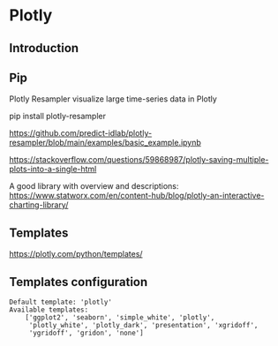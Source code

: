 # Plotly

##	Introduction


## Pip

Plotly Resampler visualize large time-series data in Plotly

pip install plotly-resampler

https://github.com/predict-idlab/plotly-resampler/blob/main/examples/basic_example.ipynb


https://stackoverflow.com/questions/59868987/plotly-saving-multiple-plots-into-a-single-html

A good library with overview and descriptions:
https://www.statworx.com/en/content-hub/blog/plotly-an-interactive-charting-library/


## Templates

https://plotly.com/python/templates/

Templates configuration
-----------------------
    Default template: 'plotly'
    Available templates:
        ['ggplot2', 'seaborn', 'simple_white', 'plotly',
         'plotly_white', 'plotly_dark', 'presentation', 'xgridoff',
         'ygridoff', 'gridon', 'none']